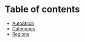 # Table of contents

* [AutoStitch](README.md)
* [Categories](categories.md)
* [Regions](regions.md)